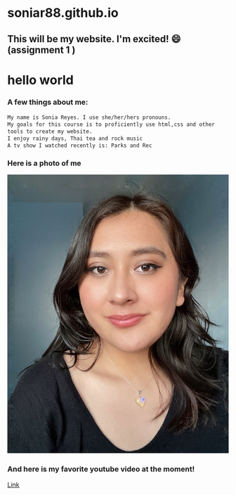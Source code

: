 # soniar88.github.io



## This will be my website. I'm excited! :smile: (assignment 1 )

# hello world
### A few things about me:</h3>
    My name is Sonia Reyes. I use she/her/hers pronouns.
    My goals for this course is to proficiently use html,css and other tools to create my website.
    I enjoy rainy days, Thai tea and rock music
    A tv show I watched recently is: Parks and Rec
### Here is a photo of me 
![](./img/me.JPG)
### And here is my favorite youtube video at the moment! </h3>
[Link](https://youtu.be/FY5CAz6S9kE)


    